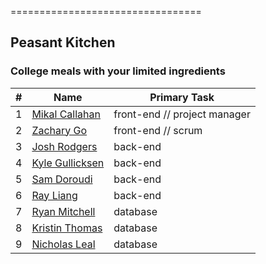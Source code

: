 =================================
## Peasant Kitchen
### College meals with your limited ingredients

|#|Name|Primary Task|
|---|---|---|
1|[Mikal Callahan](https://github.com/mikalcallahan)| front-end // project manager
2|[Zachary Go](https://github.com/gozack1)| front-end // scrum
3|[Josh Rodgers](https://github.com/JoshRodgers)| back-end
4|[Kyle Gullicksen](https://github.com/noobtastic101)| back-end
5|[Sam Doroudi](https://github.com/samdorou)| back-end
6|[Ray Liang](https://github.com/liang008)| back-end
7|[Ryan Mitchell](https://github.com/mrmitchell14)| database
8|[Kristin Thomas](https://github.com/kmychalt)| database
9|[Nicholas Leal](https://github.com/nleal3017)| database
